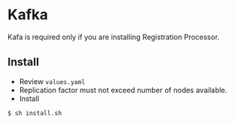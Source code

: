 # Kafka

Kafa is required only if you are installing Registration Processor.

## Install
* Review `values.yaml`  
* Replication factor must not exceed number of nodes available.
* Install
```
$ sh install.sh
```

